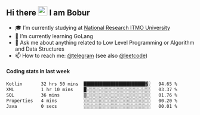 ## Hi there <img src="https://media.giphy.com/media/hvRJCLFzcasrR4ia7z/giphy.gif" width="25px" height="25px"> I am Bobur

- :mortar_board: I’m currently studying at [National Research ITMO University](https://itmo.ru/)
- :seedling: I’m currently learning GoLang
- :speech_balloon: Ask me about anything related to Low Level Programming or Algorithm and Data Structures
- :mailbox: How to reach me: [@telegram](https://t.me/octoant) (see also [@leetcode](https://leetcode.com/octoant/))    

#### Coding stats in last week

<!--START_SECTION:waka-->

```txt
Kotlin       32 hrs 50 mins  ███████████████████████▓░   94.65 %
XML          1 hr 10 mins    █░░░░░░░░░░░░░░░░░░░░░░░░   03.37 %
SQL          36 mins         ▒░░░░░░░░░░░░░░░░░░░░░░░░   01.76 %
Properties   4 mins          ░░░░░░░░░░░░░░░░░░░░░░░░░   00.20 %
Java         0 secs          ░░░░░░░░░░░░░░░░░░░░░░░░░   00.01 %
```

<!--END_SECTION:waka-->
